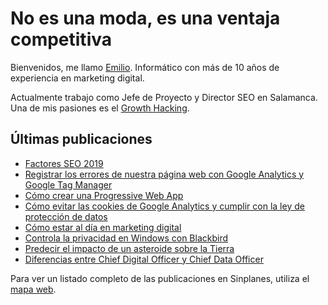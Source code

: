 # No es una moda, es una ventaja competitiva

Bienvenidos, me llamo <a href="https://emirodgar.com">Emilio</a>. Informático con más de 10 años de experiencia en marketing digital.

Actualmente trabajo como Jefe de Proyecto y Director SEO en Salamanca. Una de mis pasiones es el <a href="https://emirodgar.es">Growth Hacking</a>.

<h2>Últimas publicaciones</h2>

- [Factores SEO 2019](marketing-digital/factores-seo-2019)
- [Registrar los errores de nuestra página web con Google Analytics y Google Tag Manager](marketing-digital/registrar-errores-web-con-google-analytics-tag-manager.md)
- [Cómo crear una Progressive Web App](tecnologia/como-crear-una-progressive-web-app.md)
- [Cómo evitar las cookies de Google Analytics y cumplir con la ley de protección de datos](marketing-digital/como-evitar-cookies-google-analytics-cumplir-ley-proteccion-datos)
- [Cómo estar al día en marketing digital](marketing-digital/como-estar-al-dia-en-marketing-digital)
- [Controla la privacidad en Windows con Blackbird](tecnologia/controla-la-privacidad-en-windows-con-blackbird)
- [Predecir el impacto de un asteroide sobre la Tierra](tecnologia/predecir-impacto-de-asteroide-en-la-tierra)
- [Diferencias entre Chief Digital Officer y Chief Data Officer](estrategia/diferencia-chief-data-officer-chief-digital-officer)


Para ver un listado completo de las publicaciones en Sinplanes, utiliza el [mapa web](mapa-web).

<!--stackedit_data:
eyJoaXN0b3J5IjpbMTEyNDQ3NDE4MCwxOTM5MzYwODMxLDExMz
MwMDg2ODldfQ==
-->